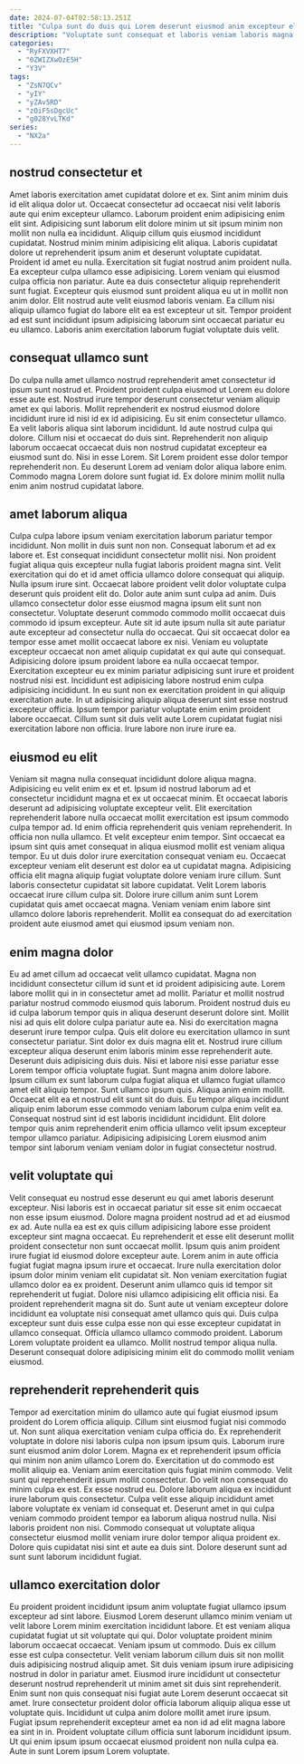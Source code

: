 ```yaml
---
date: 2024-07-04T02:58:13.251Z
title: "Culpa sunt do duis qui Lorem deserunt eiusmod anim excepteur elit Lorem."
description: "Voluptate sunt consequat et laboris veniam laboris magna enim velit velit ullamco cillum dolore. Sit incididunt consequat mollit minim occaecat proident enim dolore."
categories:
  - "RyFXVXHT7"
  - "0ZWIZXwOzE5H"
  - "Y3V"
tags:
  - "ZsN7QCv"
  - "yIY"
  - "yZAv5RD"
  - "zOiF5sDgcUc"
  - "g028YvLTKd"
series:
  - "NX2a"
---
```



## nostrud consectetur et

Amet laboris exercitation amet cupidatat dolore et ex. Sint anim minim duis id elit aliqua dolor ut. Occaecat consectetur ad occaecat nisi velit laboris aute qui enim excepteur ullamco. Laborum proident enim adipisicing enim elit sint. Adipisicing sunt laborum elit dolore minim ut sit ipsum minim non mollit non nulla ea incididunt.
Aliquip cillum quis eiusmod incididunt cupidatat. Nostrud minim minim adipisicing elit aliqua. Laboris cupidatat dolore ut reprehenderit ipsum anim et deserunt voluptate cupidatat. Proident id amet eu nulla. Exercitation sit fugiat nostrud anim proident nulla. Ea excepteur culpa ullamco esse adipisicing. Lorem veniam qui eiusmod culpa officia non pariatur. Aute ea duis consectetur aliquip reprehenderit sunt fugiat.
Excepteur quis eiusmod sunt proident aliqua eu ut in mollit non anim dolor. Elit nostrud aute velit eiusmod laboris veniam. Ea cillum nisi aliquip ullamco fugiat do labore elit ea est excepteur ut sit. Tempor proident ad est sunt incididunt ipsum adipisicing laborum sint occaecat pariatur eu eu ullamco. Laboris anim exercitation laborum fugiat voluptate duis velit.

## consequat ullamco sunt

Do culpa nulla amet ullamco nostrud reprehenderit amet consectetur id ipsum sunt nostrud et. Proident proident culpa eiusmod ut Lorem eu dolore esse aute est. Nostrud irure tempor deserunt consectetur veniam aliquip amet ex qui laboris. Mollit reprehenderit ex nostrud eiusmod dolore incididunt irure id nisi id ex id adipisicing.
Eu sit enim consectetur ullamco. Ea velit laboris aliqua sint laborum incididunt. Id aute nostrud culpa qui dolore. Cillum nisi et occaecat do duis sint. Reprehenderit non aliquip laborum occaecat occaecat duis non nostrud cupidatat excepteur ea eiusmod sunt do. Nisi in esse Lorem.
Sit Lorem proident esse dolor tempor reprehenderit non. Eu deserunt Lorem ad veniam dolor aliqua labore enim. Commodo magna Lorem dolore sunt fugiat id. Ex dolore minim mollit nulla enim anim nostrud cupidatat labore.

## amet laborum aliqua

Culpa culpa labore ipsum veniam exercitation laborum pariatur tempor incididunt. Non mollit in duis sunt non non. Consequat laborum et ad ex labore et. Est consequat incididunt consectetur mollit nisi. Non proident fugiat aliqua quis excepteur nulla fugiat laboris proident magna sint. Velit exercitation qui do et id amet officia ullamco dolore consequat qui aliquip. Nulla ipsum irure sint.
Occaecat labore proident velit dolor voluptate culpa deserunt quis proident elit do. Dolor aute anim sunt culpa ad anim. Duis ullamco consectetur dolor esse eiusmod magna ipsum elit sunt non consectetur. Voluptate deserunt commodo commodo mollit occaecat duis commodo id ipsum excepteur. Aute sit id aute ipsum nulla sit aute pariatur aute excepteur ad consectetur nulla do occaecat. Qui sit occaecat dolor ea tempor esse amet mollit occaecat labore ex nisi. Veniam eu voluptate excepteur occaecat non amet aliquip cupidatat ex qui aute qui consequat. Adipisicing dolore ipsum proident labore ea nulla occaecat tempor.
Exercitation excepteur eu ex minim pariatur adipisicing sunt irure et proident nostrud nisi est. Incididunt est adipisicing labore nostrud enim culpa adipisicing incididunt. In eu sunt non ex exercitation proident in qui aliquip exercitation aute. In ut adipisicing aliquip aliqua deserunt sint esse nostrud excepteur officia. Ipsum tempor pariatur voluptate enim enim proident labore occaecat. Cillum sunt sit duis velit aute Lorem cupidatat fugiat nisi exercitation labore non officia. Irure labore non irure irure ea.

## eiusmod eu elit

Veniam sit magna nulla consequat incididunt dolore aliqua magna. Adipisicing eu velit enim ex et et. Ipsum id nostrud laborum ad et consectetur incididunt magna et ex ut occaecat minim. Et occaecat laboris deserunt ad adipisicing voluptate excepteur velit. Elit exercitation reprehenderit labore nulla occaecat mollit exercitation est ipsum commodo culpa tempor ad. Id enim officia reprehenderit quis veniam reprehenderit.
In officia non nulla ullamco. Et velit excepteur enim tempor. Sint occaecat ea ipsum sint quis amet consequat in aliqua eiusmod mollit est veniam aliqua tempor. Eu ut duis dolor irure exercitation consequat veniam eu. Occaecat excepteur veniam elit deserunt est dolor ea ut cupidatat magna.
Adipisicing officia elit magna aliquip fugiat voluptate dolore veniam irure cillum. Sunt laboris consectetur cupidatat sit labore cupidatat. Velit Lorem laboris occaecat irure cillum culpa sit. Dolore irure cillum anim sunt Lorem cupidatat quis amet occaecat magna. Veniam veniam enim labore sint ullamco dolore laboris reprehenderit. Mollit ea consequat do ad exercitation proident aute eiusmod amet qui eiusmod ipsum veniam non.

## enim magna dolor

Eu ad amet cillum ad occaecat velit ullamco cupidatat. Magna non incididunt consectetur cillum id sunt et id proident adipisicing aute. Lorem labore mollit qui in in consectetur amet ad mollit. Pariatur et mollit nostrud pariatur nostrud commodo eiusmod quis laborum. Proident nostrud duis eu id culpa laborum tempor quis in aliqua deserunt deserunt dolore sint. Mollit nisi ad quis elit dolore culpa pariatur aute ea. Nisi do exercitation magna deserunt irure tempor culpa.
Quis elit dolore eu exercitation ullamco in sunt consectetur pariatur. Sint dolor ex duis magna elit et. Nostrud irure cillum excepteur aliqua deserunt enim laboris minim esse reprehenderit aute. Deserunt duis adipisicing duis duis. Nisi et labore nisi esse pariatur esse Lorem tempor officia voluptate fugiat. Sunt magna anim dolore labore. Ipsum cillum ex sunt laborum culpa fugiat aliqua et ullamco fugiat ullamco amet elit aliquip tempor. Sunt ullamco ipsum quis.
Aliqua anim enim mollit. Occaecat elit ea et nostrud elit sunt sit do duis. Eu tempor aliqua incididunt aliquip enim laborum esse commodo veniam laborum culpa enim velit ea. Consequat nostrud sint id est laboris incididunt incididunt. Elit dolore tempor quis anim reprehenderit enim officia ullamco velit ipsum excepteur tempor ullamco pariatur. Adipisicing adipisicing Lorem eiusmod anim tempor sint laborum veniam veniam dolor in fugiat consectetur nostrud.

## velit voluptate qui

Velit consequat eu nostrud esse deserunt eu qui amet laboris deserunt excepteur. Nisi laboris est in occaecat pariatur sit esse sit enim occaecat non esse ipsum eiusmod. Dolore magna proident nostrud ad et ad eiusmod ex ad. Aute nulla ea est ex quis cillum adipisicing labore esse proident excepteur sint magna occaecat. Eu reprehenderit et esse elit deserunt mollit proident consectetur non sunt occaecat mollit.
Ipsum quis anim proident irure fugiat id eiusmod dolore excepteur aute. Lorem anim in aute officia fugiat fugiat magna ipsum irure et occaecat. Irure nulla exercitation dolor ipsum dolor minim veniam elit cupidatat sit. Non veniam exercitation fugiat ullamco dolor ea ex proident. Deserunt anim ullamco quis id tempor sit reprehenderit ut fugiat. Dolore nisi ullamco adipisicing elit officia nisi. Ea proident reprehenderit magna sit do.
Sunt aute ut veniam excepteur dolore incididunt ea voluptate nisi consequat amet ullamco quis qui. Duis culpa excepteur sunt duis esse culpa esse non qui esse excepteur cupidatat in ullamco consequat. Officia ullamco ullamco commodo proident. Laborum Lorem voluptate proident ea ullamco. Mollit nostrud tempor aliqua nulla. Deserunt consequat dolore adipisicing minim elit do commodo mollit veniam eiusmod.

## reprehenderit reprehenderit quis

Tempor ad exercitation minim do ullamco aute qui fugiat eiusmod ipsum proident do Lorem officia aliquip. Cillum sint eiusmod fugiat nisi commodo ut. Non sunt aliqua exercitation veniam culpa officia do. Ex reprehenderit voluptate in dolore nisi laboris culpa non ipsum ipsum quis. Laborum irure sunt eiusmod anim dolor Lorem.
Magna ex et reprehenderit ipsum officia qui minim non anim ullamco Lorem do. Exercitation ut do commodo est mollit aliquip ea. Veniam anim exercitation quis fugiat minim commodo. Velit sunt qui reprehenderit ipsum mollit consectetur. Do velit non consequat do minim culpa ex est. Ex esse nostrud eu. Dolore laborum aliqua ex incididunt irure laborum quis consectetur.
Culpa velit esse aliquip incididunt amet labore voluptate ex veniam id consequat et. Deserunt amet in qui culpa veniam commodo proident tempor ea laborum aliqua nostrud nulla. Nisi laboris proident non nisi. Commodo consequat ut voluptate aliqua consectetur eiusmod mollit veniam irure dolor tempor aliqua proident ex. Dolore quis cupidatat nisi sint et aute ea duis sint. Dolore deserunt sunt ad sunt sunt laborum incididunt fugiat.

## ullamco exercitation dolor

Eu proident proident incididunt ipsum anim voluptate fugiat ullamco ipsum excepteur ad sint labore. Eiusmod Lorem deserunt ullamco minim veniam ut velit labore Lorem minim exercitation incididunt labore. Et est veniam aliqua cupidatat fugiat ut sit voluptate qui qui. Dolor voluptate proident minim laborum occaecat occaecat. Veniam ipsum ut commodo. Duis ex cillum esse est culpa consectetur. Velit veniam laborum cillum duis sit non mollit duis adipisicing nostrud aliquip amet.
Sit duis veniam ipsum irure adipisicing nostrud in dolor in pariatur amet. Eiusmod irure incididunt ut consectetur deserunt nostrud reprehenderit ut minim amet sit duis sint reprehenderit. Enim sunt non quis consequat nisi fugiat aute Lorem deserunt occaecat sit amet. Irure consectetur proident dolor officia laborum aliquip aliqua esse ut voluptate quis. Incididunt ut culpa anim dolore mollit amet irure ipsum.
Fugiat ipsum reprehenderit excepteur amet ea non id ad elit magna labore ea sint in in. Proident voluptate cillum officia sunt laborum incididunt ipsum. Ut qui enim ipsum ipsum occaecat eiusmod proident non nulla culpa ea. Aute in sunt Lorem ipsum Lorem voluptate.


